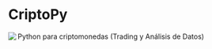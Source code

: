 # CriptoPy
Python para criptomonedas (Trading y Análisis de Datos)
<img src="https://www.shutterstock.com/image-vector/cryptocurrency-coins-banner-concept-digital-600nw-2049622757.jpg" align='left'>
